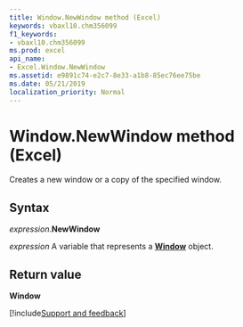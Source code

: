 ```yaml
---
title: Window.NewWindow method (Excel)
keywords: vbaxl10.chm356099
f1_keywords:
- vbaxl10.chm356099
ms.prod: excel
api_name:
- Excel.Window.NewWindow
ms.assetid: e9891c74-e2c7-8e33-a1b8-85ec76ee75be
ms.date: 05/21/2019
localization_priority: Normal
---
```



# Window.NewWindow method (Excel)

Creates a new window or a copy of the specified window.


## Syntax

_expression_.**NewWindow**

_expression_ A variable that represents a **[Window](Excel.Window.md)** object.


## Return value

**Window**




[!include[Support and feedback](~/includes/feedback-boilerplate.md)]